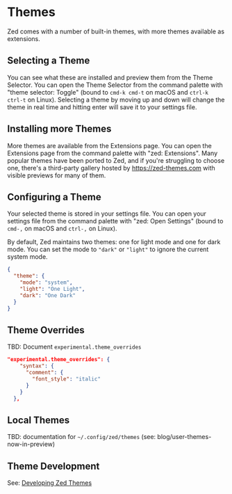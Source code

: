 # Themes

Zed comes with a number of built-in themes, with more themes available as extensions.

## Selecting a Theme

You can see what these are installed and preview them from the Theme Selector. You can open the Theme Selector from the command palette with "theme selector: Toggle" (bound to `cmd-k cmd-t` on macOS and `ctrl-k ctrl-t` on Linux). Selecting a theme by moving up and down will change the theme in real time and hitting enter will save it to your settings file.

## Installing more Themes

More themes are available from the Extensions page. You can open the Extensions page from the command palette with "zed: Extensions". Many popular themes have been ported to Zed, and if you're struggling to choose one, there's a third-party gallery hosted by https://zed-themes.com with visible previews for many of them.

## Configuring a Theme

Your selected theme is stored in your settings file. You can open your settings file from the command palette with "zed: Open Settings" (bound to `cmd-,` on macOS and `ctrl-,` on Linux).

By default, Zed maintains two themes: one for light mode and one for dark mode. You can set the mode to `"dark"` or `"light"` to ignore the current system mode.

```json
{
  "theme": {
    "mode": "system",
    "light": "One Light",
    "dark": "One Dark"
  }
}
```

## Theme Overrides

TBD: Document `experimental.theme_overrides`

```json
"experimental.theme_overrides": {
    "syntax": {
      "comment": {
        "font_style": "italic"
      }
    }
  },
```

## Local Themes

TBD: documentation for `~/.config/zed/themes` (see: blog/user-themes-now-in-preview)

## Theme Development

See: [Developing Zed Themes](./development/themes.md)
